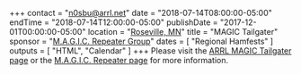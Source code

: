 +++
contact = "n0sbu@arrl.net"
date = "2018-07-14T08:00:00-05:00"
endTime =  "2018-07-14T12:00:00-05:00"
publishDate = "2017-12-01T00:00:00-05:00"
location = "[Roseville, MN](https://www.google.com/maps/place/Galilee+Lutheran+Church/@45.0009578,-93.1088589,17z/)"
title = "MAGIC Tailgater"
sponsor = "[M.A.G.I.C. Repeater Group](http://www.magicrepeater.net/)"
dates = [ "Regional Hamfests" ]
outputs = [ "HTML", "Calendar" ]
+++
Please visit the [ARRL MAGIC Tailgater page](http://www.arrl.org/hamfests/magic-tailgater-3)
or the
[M.A.G.I.C. Repeater page](http://www.magicrepeater.net/) 
for more information.

